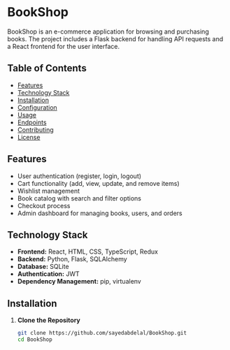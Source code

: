 # BookShop

BookShop is an e-commerce application for browsing and purchasing books. The project includes a Flask backend for handling API requests and a React frontend for the user interface.

## Table of Contents

- [Features](#features)
- [Technology Stack](#technology-stack)
- [Installation](#installation)
- [Configuration](#configuration)
- [Usage](#usage)
- [Endpoints](#endpoints)
- [Contributing](#contributing)
- [License](#license)

## Features

- User authentication (register, login, logout)
- Cart functionality (add, view, update, and remove items)
- Wishlist management
- Book catalog with search and filter options
- Checkout process
- Admin dashboard for managing books, users, and orders

## Technology Stack

- **Frontend:** React, HTML, CSS, TypeScript, Redux
- **Backend:** Python, Flask, SQLAlchemy
- **Database:** SQLite
- **Authentication:** JWT
- **Dependency Management:** pip, virtualenv

## Installation

1. **Clone the Repository**

   ```bash
   git clone https://github.com/sayedabdelal/BookShop.git
   cd BookShop
